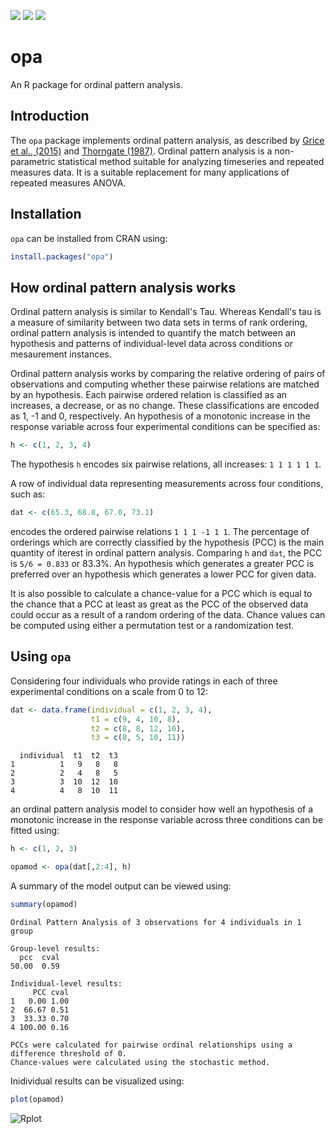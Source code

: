 ![](https://www.r-pkg.org/badges/version-ago/opa) ![](https://cranlogs.r-pkg.org/badges/grand-total/opa) [![](https://cranlogs.r-pkg.org/badges/opa)](https://cran.r-project.org/package=opa)

# opa

An R package for ordinal pattern analysis.

## Introduction

The `opa` package implements ordinal pattern analysis, as described by [Grice et al., (2015)](https://doi.org/10.1177/2158244015604192) and [Thorngate (1987)](https://doi.org/10.1016/S0166-4115(08)60083-7). Ordinal pattern analysis is a non-parametric statistical method suitable for analyzing timeseries and repeated measures data. It is a suitable replacement for many applications of repeated measures ANOVA.

## Installation

`opa` can be installed from CRAN using:

```r
install.packages("opa")
```

## How ordinal pattern analysis works

Ordinal pattern analysis is similar to Kendall's Tau. Whereas Kendall's tau is a measure of similarity between two data sets in terms of rank ordering, ordinal pattern analysis is intended to quantify the match between an hypothesis and patterns of individual-level data across conditions or mesaurement instances.

Ordinal pattern analysis works by comparing the relative ordering of pairs of observations and computing whether these pairwise relations are matched by an hypothesis. Each pairwise ordered relation is classified as an increases, a decrease, or as no change. These classifications are encoded as 1, -1 and 0, respectively. An hypothesis of a monotonic increase in the response variable across four experimental conditions can be specified as:

```r
h <- c(1, 2, 3, 4)
```

The hypothesis `h` encodes six pairwise relations, all increases: `1 1 1 1 1 1`.

A row of individual data representing measurements across four conditions, such as:

```r
dat <- c(65.3, 68.8, 67.0, 73.1)
```

encodes the ordered pairwise relations `1 1 1 -1 1 1`. The percentage of orderings which are correctly classified by the hypothesis (PCC) is the main quantity of iterest in ordinal pattern analysis. Comparing `h` and `dat`, the PCC is `5/6 = 0.833` or 83.3%. An hypothesis which generates a greater PCC is preferred over an hypothesis which generates a lower PCC for given data.

It is also possible to calculate a chance-value for a PCC which is equal to the chance that a PCC at least as great as the PCC of the observed data could occur as a result of a random ordering of the data. Chance values can be computed using either a permutation test or a randomization test.

## Using `opa`

Considering four individuals who provide ratings in each of three experimental conditions on a scale from 0 to 12:

```r
dat <- data.frame(individual = c(1, 2, 3, 4),
                  t1 = c(9, 4, 10, 8),
                  t2 = c(8, 8, 12, 10),
                  t3 = c(8, 5, 10, 11))
```

```
  individual  t1  t2  t3
1          1   9   8   8
2          2   4   8   5
3          3  10  12  10
4          4   8  10  11
```

an ordinal pattern analysis model to consider how well an hypothesis of a monotonic increase in the response variable across three conditions can be fitted using:

```r
h <- c(1, 2, 3)

opamod <- opa(dat[,2:4], h)
```

A summary of the model output can be viewed using:

```r
summary(opamod)
```

```
Ordinal Pattern Analysis of 3 observations for 4 individuals in 1 group 

Group-level results:
  pcc  cval 
50.00  0.59 

Individual-level results:
     PCC cval
1   0.00 1.00
2  66.67 0.51
3  33.33 0.70
4 100.00 0.16

PCCs were calculated for pairwise ordinal relationships using a difference threshold of 0.
Chance-values were calculated using the stochastic method.
```

Inidividual results can be visualized using:

```r
plot(opamod)
```

![Rplot](https://user-images.githubusercontent.com/66388815/154843106-856b52ea-1e67-48a7-ac1f-21cb78fa02d9.jpeg)
